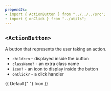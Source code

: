 ```yaml
---
prependJs:
- import { ActionButton } from "../../../src";
- import { onClick } from "../utils";
---
```


## `<ActionButton>`

A button that represents the user taking an action.

* `children` - displayed inside the button
* `className?` - an extra class name
* `icon?` - an icon to display inside the button
* `onClick?` - a click handler

{{
  <ActionButton onClick={onClick}>Default</ActionButton>{" "}
  <ActionButton icon="clipboard" onClick={onClick}>Icon</ActionButton>
}}
